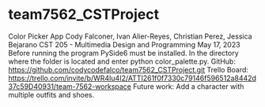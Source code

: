 # team7562_CSTProject
Color Picker App 
Cody Falconer, Ivan Alier-Reyes, Christian Perez, Jessica Bejarano
CST 205 - Multimedia Design and Programming
May 17, 2023
Before running the program PySide6 must be installed. In the directory where the folder is located and enter python color_palette.py.
GitHub: https://github.com/codycodefalco/team7562_CSTProject.git
Trello Board: https://trello.com/invite/b/WR4Iu4I2/ATTI261f0f7330c79146f596512a8442d37c59D40931/team-7562-workspace
Future work: Add a character with multiple outfits and shoes. 